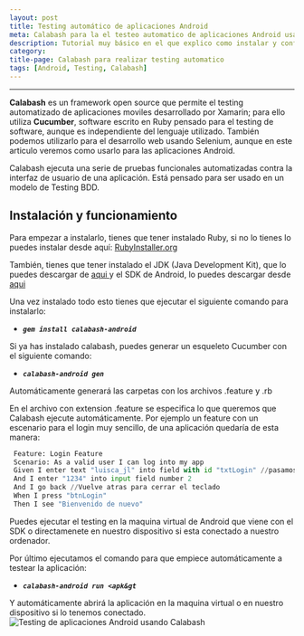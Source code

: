 ```yaml
---
layout: post
title: Testing automático de aplicaciones Android 
meta: Calabash para la el testeo automatico de aplicaciones Android usando Calabash en español
description: Tutorial muy básico en el que explico como instalar y configurar Calabash para realizar testeos automaticos de aplicaciones Android. 
category:
title-page: Calabash para realizar testing automatico
tags: [Android, Testing, Calabash] 
---
```


***

<b>Calabash</b> es un framework open source que permite el testing automatizado de aplicaciones moviles desarrollado por Xamarin; para ello utiliza <b>Cucumber</b>, software escrito en Ruby pensado para el testing de software, aunque es independiente del lenguaje utilizado. También podemos utilizarlo para el desarrollo web usando Selenium, aunque en este articulo veremos como usarlo para las aplicaciones Android.

Calabash ejecuta una serie de pruebas funcionales automatizadas contra la interfaz de usuario de una aplicación. Está pensado para ser usado en un modelo de Testing BDD.

<h2>Instalación y funcionamiento</h2>

Para empezar a instalarlo, tienes que tener instalado Ruby, si no lo tienes lo puedes instalar desde aquí: <a href="http://RubyInstaller.org">RubyInstaller.org</a>

También, tienes que tener instalado el JDK (Java Development Kit), que lo puedes descargar de <a href="http://www.oracle.com/technetwork/java/javase/downloads/jdk8-downloads-2133151.html">aqui </a>y el SDK de Android, lo puedes descargar desde <a href="http://developer.android.com/intl/es/sdk/">aqui</a>

Una vez instalado todo esto tienes que ejecutar el siguiente comando para instalarlo:
<ul>
 	<li><em><b><code>gem install calabash-android</code></b></em></li>
</ul>
Si ya has instalado calabash, puedes generar un esqueleto Cucumber con el siguiente comando:
<ul>
 	<li><em><b><code>calabash-android gen</code></b></em></li>
</ul>
Automáticamente generará las carpetas con los archivos .feature y .rb

En el archivo con extension .feature se especifica lo que queremos que Calabash ejecute automáticamente. Por ejemplo un feature con un escenario para el login muy sencillo, de una aplicación quedaría de esta manera:
   
   ```python
    Feature: Login Feature
    Scenario: As a valid user I can log into my app
    Given I enter text "luisca_jl" into field with id "txtLogin" //pasamos los id de los elementos como string
    And I enter "1234" into input field number 2
    And I go back //Vuelve atras para cerrar el teclado
    When I press "btnLogin"
    Then I see "Bienvenido de nuevo" 
   ```
  
Puedes ejecutar el testing en la maquina virtual de Android que viene con el SDK o directamenete en nuestro dispositivo si esta conectado a nuestro ordenador.

Por último ejecutamos el comando para que empiece automáticamente a testear la aplicación:
<ul>
 	<li><em><b><code>calabash-android run &lt;apk&amp;gt</code></b></em></li>
</ul>
Y automáticamente abrirá la aplicación en la maquina virtual o en nuestro dispositivo si lo tenemos conectado.

<img class="responsive-img" src="http://i1.wp.com/frostq.ml/wp-content/uploads/2016/04/Animation.gif" alt="Testing de aplicaciones Android usando Calabash">
